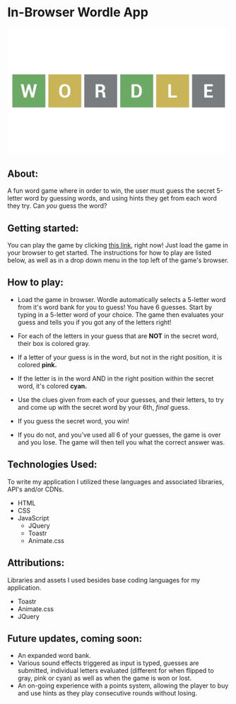 # In-Browser Wordle App
![wordle game logo](assets/wordle-logo.png) 


## About:
A fun word game where in order to win, the user must guess the secret 5-letter word by guessing words, and using hints they get from each word they try. Can *you* guess the word?

## Getting started:
You can play the game by clicking [this link](https://zacharywj.github.io/wordle-app/), right now! Just load the game in your browser to get started. The instructions for how to play are listed below, as well as in a drop down menu in the top left of the game's browser.

## How to play:
+ Load the game in browser. Wordle automatically selects a 5-letter word from it's word bank for you to guess! You have 6 guesses. Start by typing in a 5-letter word of your choice. The game then evaluates your guess and tells you if you got any of the letters right!

+ For each of the letters in your guess that are **NOT** in the secret word, their box is colored gray. 

+ If a letter of your guess is in the word, but not in the right position, it is colored **pink.**

+ If the letter is in the word AND in the right position within the secret word, it's colored **cyan.**

+ Use the clues given from each of your guesses, and their letters, to try and come up with the secret word by your 6th, *final* guess.

+ If you guess the secret word, you win!

+ If you do not, and you've used all 6 of your guesses, the game is over and you lose. The game will then tell you what the correct answer was. 




## Technologies Used:
To write my application I utilized these languages and associated libraries, API's and/or CDNs.
+ HTML
+ CSS
+ JavaScript 
    + JQuery
    + Toastr
    + Animate.css


## Attributions:
Libraries and assets I used besides base coding languages for my application. 
+ Toastr
+ Animate.css
+ JQuery

## Future updates, coming soon:
+ An expanded word bank.
+ Various sound effects triggered as input is typed, guesses are submitted, individual letters evaluated (different for when flipped to gray, pink or cyan) as well as when the game is won or lost.
+ An on-going experience with a points system, allowing the player to buy and use hints as they play consecutive rounds without losing.   
